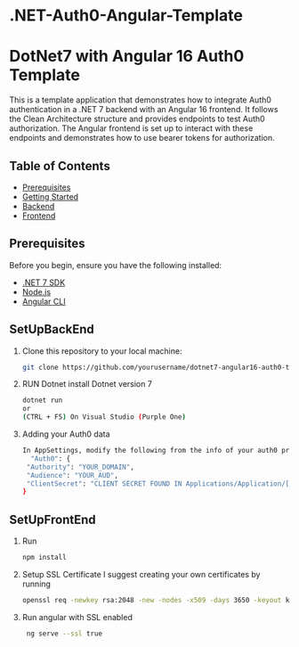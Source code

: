 # .NET-Auth0-Angular-Template

# DotNet7 with Angular 16 Auth0 Template

This is a template application that demonstrates how to integrate Auth0 authentication in a .NET 7 backend with an Angular 16 frontend. It follows the Clean Architecture structure and provides endpoints to test Auth0 authorization. The Angular frontend is set up to interact with these endpoints and demonstrates how to use bearer tokens for authorization.

## Table of Contents

- [Prerequisites](#prerequisites)
- [Getting Started](#getting-started)
- [Backend](#SetupBackEnd)
- [Frontend](#SetUpFrontEnd)

## Prerequisites

Before you begin, ensure you have the following installed:

- [.NET 7 SDK](https://dotnet.microsoft.com/download/dotnet/7.0)
- [Node.js](https://nodejs.org/)
- [Angular CLI](https://angular.io/cli)

## SetUpBackEnd

1. Clone this repository to your local machine:

   ```sh
   git clone https://github.com/yourusername/dotnet7-angular16-auth0-template.git

2. RUN Dotnet
  install Dotnet version 7
   ```sh
   dotnet run
   or
   (CTRL + F5) On Visual Studio (Purple One)

3. Adding your Auth0 data

   ```sh
   In AppSettings, modify the following from the info of your auth0 project. 
     "Auth0": {
    "Authority": "YOUR_DOMAIN",
    "Audience": "YOUR_AUD",
    "ClientSecret": "CLIENT SECRET FOUND IN Applications/Application/[Applicationame]/Settings/Client-Secret"
   }

## SetUpFrontEnd
1. Run
   ```sh
   npm install

2. Setup SSL Certificate
    I suggest creating your own certificates by running
   ```sh
   openssl req -newkey rsa:2048 -new -nodes -x509 -days 3650 -keyout key.pem -out cert.pem
   
4. Run angular with SSL enabled 
   ```sh
    ng serve --ssl true
